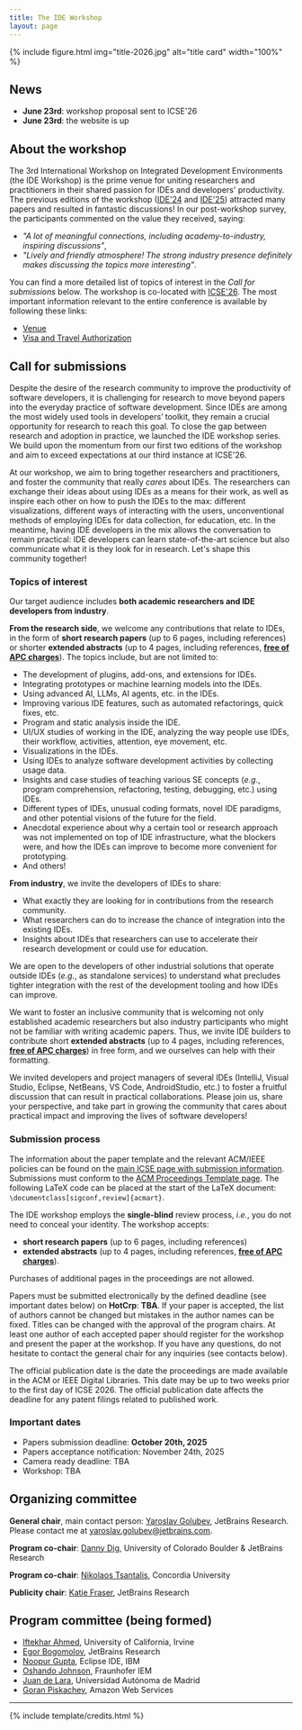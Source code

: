 ```yaml
---
title: The IDE Workshop
layout: page
---
```


{% include figure.html img="title-2026.jpg" alt="title card" width="100%" %}

## News

* **June 23rd**: workshop proposal sent to ICSE'26
* **June 23rd**: the website is up

## About the workshop

The 3rd International Workshop on Integrated Development Environments (the IDE Workshop) is the prime venue for uniting researchers
and practitioners in their shared passion for IDEs and developers' productivity. 
The previous editions of the workshop ([IDE'24](https://ide-workshop.github.io/content/ide-2024.html) 
and [IDE'25](https://ide-workshop.github.io/content/ide-2025.html)) attracted many papers and
resulted in fantastic discussions! In our post-workshop survey, the participants commented
on the value they received, saying:
* _"A lot of meaningful connections, including academy-to-industry,
  inspiring discussions"_,
* _"Lively and friendly atmosphere! The strong industry presence definitely makes
  discussing the topics more interesting"_.

You can find a more detailed list
of topics of interest in the _Call for submissions_ below. The workshop is co-located with [ICSE'26](https://conf.researchr.org/home/icse-2026).
The most important information relevant to the entire conference is available by following these links:

* [Venue](https://conf.researchr.org/venue/icse-2026/icse-2026-venue)
* [Visa and Travel Authorization](https://conf.researchr.org/attending/icse-2026/visa-and-travel-authorization)

## Call for submissions

Despite the desire of the research community to improve the productivity of software developers, 
it is challenging for research to move beyond papers into the everyday practice of software development. 
Since IDEs are among the most widely used tools in developers’ toolkit, they remain a crucial opportunity 
for research to reach this goal. To close the gap between research and adoption in practice, 
we launched the IDE workshop series. We build upon the momentum from our first two editions of the workshop and aim 
to exceed expectations at our third instance at ICSE'26.

At our workshop, we aim to bring together researchers and practitioners, and foster the community that really _cares_
about IDEs. The researchers can exchange their ideas about using IDEs as a means for their work, as well as
inspire each other on how to push the IDEs to the max: different visualizations, different ways of interacting with the users,
unconventional methods of employing IDEs for data collection, for education, etc. In the meantime, having IDE developers in the mix allows
the conversation to remain practical: IDE developers can learn state-of-the-art science but also communicate
what it is they look for in research. Let's shape this community together!

### Topics of interest

Our target audience includes **both academic researchers and IDE developers from industry**.

**From the research side**, we welcome any contributions that relate to IDEs, in the form of **short 
research papers** (up to 6 pages, including references) or shorter **extended abstracts** (up to 4 pages, including references, [**free of APC charges**](https://libraries.acm.org/acmopen/article-types)). 
The topics include, but are not limited to:

* The development of plugins, add-ons, and extensions for IDEs.
* Integrating prototypes or machine learning models into the IDEs.
* Using advanced AI, LLMs, AI agents, etc. in the IDEs.
* Improving various IDE features, such as automated refactorings, quick fixes, etc.
* Program and static analysis inside the IDE.
* UI/UX studies of working in the IDE, analyzing the way people use IDEs, their workflow, activities, attention, eye movement, etc.
* Visualizations in the IDEs.
* Using IDEs to analyze software development activities by collecting usage data.
* Insights and case studies of teaching various SE concepts (_e.g._, program comprehension, refactoring, 
testing, debugging, etc.) using IDEs.
* Different types of IDEs, unusual coding formats, novel IDE paradigms, and other potential visions of the future for the field.
* Anecdotal experience about why a certain tool or research approach was not implemented on top of IDE infrastructure, 
what the blockers were, and how the IDEs can improve to become more convenient for prototyping.
* And others!


**From industry**, we invite the developers of IDEs to share:

* What exactly they are looking for in contributions from the research community.
* What researchers can do to increase the chance of integration into the existing IDEs.
* Insights about IDEs that researchers can use to accelerate their research development or could use for education.

We are open to the developers of other industrial solutions that operate outside IDEs (_e.g._, as 
standalone services) to understand what precludes tighter integration with the rest of the development tooling and how 
IDEs can improve.

We want to foster an inclusive community that is welcoming not only established academic researchers but also 
industry participants who might not be familiar with writing academic papers. Thus, we invite IDE builders to 
contribute short **extended abstracts** (up to 4 pages, including references, [**free of APC charges**](https://libraries.acm.org/acmopen/article-types)) in free form, 
and we ourselves can help with their formatting.

We invited developers and project managers of several IDEs (IntelliJ, Visual Studio, Eclipse, NetBeans, VS Code, 
AndroidStudio, etc.) to foster a fruitful discussion that can result in practical collaborations. Please join us, 
share your perspective, and take part in growing the community that cares about practical impact and improving the 
lives of software developers!

### Submission process

The information about the paper template and the relevant ACM/IEEE policies can be found on the 
[main ICSE page with submission information](https://conf.researchr.org/track/icse-2026/icse-2026-research-track#submission-process).
Submissions must conform to the [ACM Proceedings Template page](https://www.acm.org/publications/proceedings-template).
The following LaTeX code can be placed at the start of the LaTeX document: `\documentclass[sigconf,review]{acmart}`.

The IDE workshop employs the **single-blind** review process, _i.e._, you do not need to conceal your identity.
The workshop accepts:
* **short research papers** (up to 6 pages, including references) 
* **extended abstracts** (up to 4 pages, including references, [**free of APC charges**](https://libraries.acm.org/acmopen/article-types)). 

Purchases of additional pages in the proceedings are not allowed.

Papers must be submitted electronically by the defined deadline (see important dates below) on **HotCrp**: **TBA**. 
If your paper is accepted, the list of authors cannot be changed but mistakes in the author names can be fixed. Titles can be changed with the approval of the program chairs.
At least one author of each accepted paper should register for the
workshop and present the paper at the workshop. If you have any questions, do not hesitate to contact
the general chair for any inquiries (see contacts below).

The official publication date is the date the proceedings are made available in the ACM or IEEE Digital Libraries. 
This date may be up to two weeks prior to the first day of ICSE 2026. 
The official publication date affects the deadline for any patent filings related to published work.

### Important dates

* Papers submission deadline: **October 20th, 2025**
* Papers acceptance notification:  November 24th, 2025
* Camera ready deadline: TBA
* Workshop: TBA

## Organizing committee

**General chair**, main contact person: [Yaroslav Golubev](https://areyde.com/), JetBrains Research.<br />Please contact me at [yaroslav.golubev@jetbrains.com](mailto:yaroslav.golubev@jetbrains.com).

**Program co-chair**: [Danny Dig](http://dig.cs.illinois.edu/), University of Colorado Boulder & JetBrains Research

**Program co-chair**: [Nikolaos Tsantalis](https://users.encs.concordia.ca/~nikolaos/), Concordia University

**Publicity chair**: [Katie Fraser](https://www.linkedin.com/in/katherine-fraser-0739121b0/), JetBrains Research

## Program committee (being formed)

* [Iftekhar Ahmed](https://ics.uci.edu/~iftekha/), University of California, Irvine
* [Egor Bogomolov](https://www.linkedin.com/in/egor-bogomolov-97ab3a162/?originalSubdomain=nl), JetBrains Research
* [Noopur Gupta](https://www.linkedin.com/in/noopur2507), Eclipse IDE, IBM
* [Oshando Johnson](https://www.linkedin.com/in/oshandojohnson/), Fraunhofer IEM
* [Juan de Lara](http://arantxa.ii.uam.es/~jlara/), Universidad Autónoma de Madrid
* [Goran Piskachev](https://piskachev.github.io), Amazon Web Services

[//]: # (&#40;{% include toc.html %}&#41;)

------

{% include template/credits.html %}
